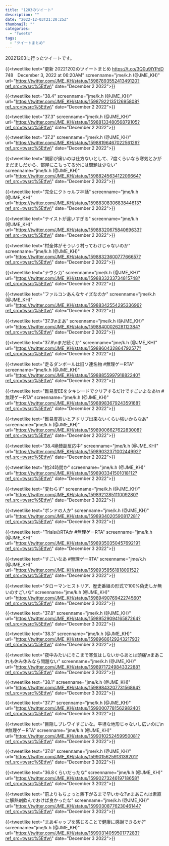 ```yaml
---
title: "1203のツイート"
description: ""
date: "2022-12-03T21:20:25Z"
thumbnail: ""
categories:
  - "Tweets"
tags:
  - "ツイートまとめ"
---
```

20221203に行ったツイートです。
<!--more-->
{{<tweetlike text=\"更新 20221202のツイートまとめ https://t.co/3Q0u9IYPdD 748　December 3, 2022 at 06:20AM\" screenname=\"jme/k.h (@JME_KH)\" url=\"https://twitter.com/JME_KH/status/1598789355241349120?ref_src=twsrc%5Etfw\" date=\"December 2 2022\">}}

{{<tweetlike text=\"38.4\" screenname=\"jme/k.h (@JME_KH)\" url=\"https://twitter.com/JME_KH/status/1598792213512695808?ref_src=twsrc%5Etfw\" date=\"December 2 2022\">}}

{{<tweetlike text=\"37.3\" screenname=\"jme/k.h (@JME_KH)\" url=\"https://twitter.com/JME_KH/status/1598813348056879105?ref_src=twsrc%5Etfw\" date=\"December 2 2022\">}}

{{<tweetlike text=\"37.2\" screenname=\"jme/k.h (@JME_KH)\" url=\"https://twitter.com/JME_KH/status/1598819646702256129?ref_src=twsrc%5Etfw\" date=\"December 2 2022\">}}

{{<tweetlike text=\"関節が痛いのは仕方ないとして、7度くらいなら寒気とかがまだましだから、部屋にこもってる分には問題は少ない\" screenname=\"jme/k.h (@JME_KH)\" url=\"https://twitter.com/JME_KH/status/1598824563412209664?ref_src=twsrc%5Etfw\" date=\"December 2 2022\">}}

{{<tweetlike text=\"完全にクトゥルフ神話\" screenname=\"jme/k.h (@JME_KH)\" url=\"https://twitter.com/JME_KH/status/1598830830683844613?ref_src=twsrc%5Etfw\" date=\"December 2 2022\">}}

{{<tweetlike text=\"テイストが違いすぎる\" screenname=\"jme/k.h (@JME_KH)\" url=\"https://twitter.com/JME_KH/status/1598832067584069633?ref_src=twsrc%5Etfw\" date=\"December 2 2022\">}}

{{<tweetlike text=\"村全体がそういう村ってわけじゃないのか\" screenname=\"jme/k.h (@JME_KH)\" url=\"https://twitter.com/JME_KH/status/1598832360077766657?ref_src=twsrc%5Etfw\" date=\"December 2 2022\">}}

{{<tweetlike text=\"ナウシカ\" screenname=\"jme/k.h (@JME_KH)\" url=\"https://twitter.com/JME_KH/status/1598833233734815748?ref_src=twsrc%5Etfw\" date=\"December 2 2022\">}}

{{<tweetlike text=\"ファルコンあんなサイズなのか\" screenname=\"jme/k.h (@JME_KH)\" url=\"https://twitter.com/JME_KH/status/1598834255429533696?ref_src=twsrc%5Etfw\" date=\"December 2 2022\">}}

{{<tweetlike text=\"37.3\nまあ\" screenname=\"jme/k.h (@JME_KH)\" url=\"https://twitter.com/JME_KH/status/1598840002628112384?ref_src=twsrc%5Etfw\" date=\"December 2 2022\">}}

{{<tweetlike text=\"37.8\nまだ続くか\" screenname=\"jme/k.h (@JME_KH)\" url=\"https://twitter.com/JME_KH/status/1598860432864792577?ref_src=twsrc%5Etfw\" date=\"December 2 2022\">}}

{{<tweetlike text=\"走るダンボールは旧ソ連名物 #無理ゲーRTA\" screenname=\"jme/k.h (@JME_KH)\" url=\"https://twitter.com/JME_KH/status/1598885599791882240?ref_src=twsrc%5Etfw\" date=\"December 2 2022\">}}

{{<tweetlike text=\"難易度EEをタキシードでクリアするだけですごいよなあ\n #無理ゲーRTA\" screenname=\"jme/k.h (@JME_KH)\" url=\"https://twitter.com/JME_KH/status/1598898367924359168?ref_src=twsrc%5Etfw\" date=\"December 2 2022\">}}

{{<tweetlike text=\"難易度高いとアドリブ出来ないくらい強いからなあ\" screenname=\"jme/k.h (@JME_KH)\" url=\"https://twitter.com/JME_KH/status/1598900662762283008?ref_src=twsrc%5Etfw\" date=\"December 2 2022\">}}

{{<tweetlike text=\"38.4絶賛副反応中\" screenname=\"jme/k.h (@JME_KH)\" url=\"https://twitter.com/JME_KH/status/1598903237100244992?ref_src=twsrc%5Etfw\" date=\"December 2 2022\">}}

{{<tweetlike text=\"約24時間か\" screenname=\"jme/k.h (@JME_KH)\" url=\"https://twitter.com/JME_KH/status/1598903341501018112?ref_src=twsrc%5Etfw\" date=\"December 2 2022\">}}

{{<tweetlike text=\"変わらず\" screenname=\"jme/k.h (@JME_KH)\" url=\"https://twitter.com/JME_KH/status/1598921285111009280?ref_src=twsrc%5Etfw\" date=\"December 3 2022\">}}

{{<tweetlike text=\"ボンドの人か\" screenname=\"jme/k.h (@JME_KH)\" url=\"https://twitter.com/JME_KH/status/1598934020590817281?ref_src=twsrc%5Etfw\" date=\"December 3 2022\">}}

{{<tweetlike text=\"TrialsのRTAか #無理ゲーRTA\" screenname=\"jme/k.h (@JME_KH)\" url=\"https://twitter.com/JME_KH/status/1598935035045769219?ref_src=twsrc%5Etfw\" date=\"December 3 2022\">}}

{{<tweetlike text=\"すごいなあ #無理ゲーRTA\" screenname=\"jme/k.h (@JME_KH)\" url=\"https://twitter.com/JME_KH/status/1598935856181809152?ref_src=twsrc%5Etfw\" date=\"December 3 2022\">}}

{{<tweetlike text=\"タローマンヒストリア、歴史番組の形式で100%偽史しか無いのすごいな\" screenname=\"jme/k.h (@JME_KH)\" url=\"https://twitter.com/JME_KH/status/1598949076942274560?ref_src=twsrc%5Etfw\" date=\"December 3 2022\">}}

{{<tweetlike text=\"37.8\" screenname=\"jme/k.h (@JME_KH)\" url=\"https://twitter.com/JME_KH/status/1598952909416587264?ref_src=twsrc%5Etfw\" date=\"December 3 2022\">}}

{{<tweetlike text=\"38.3\" screenname=\"jme/k.h (@JME_KH)\" url=\"https://twitter.com/JME_KH/status/1598968612924321793?ref_src=twsrc%5Etfw\" date=\"December 3 2022\">}}

{{<tweetlike text=\"夜中みたいにそこまで寒気はしないからあとは頭痛\nまあこれも休み休みなら問題ない\" screenname=\"jme/k.h (@JME_KH)\" url=\"https://twitter.com/JME_KH/status/1598971724984332288?ref_src=twsrc%5Etfw\" date=\"December 3 2022\">}}

{{<tweetlike text=\"38.1\" screenname=\"jme/k.h (@JME_KH)\" url=\"https://twitter.com/JME_KH/status/1598984320773156864?ref_src=twsrc%5Etfw\" date=\"December 3 2022\">}}

{{<tweetlike text=\"37.7\" screenname=\"jme/k.h (@JME_KH)\" url=\"https://twitter.com/JME_KH/status/1599000778156298240?ref_src=twsrc%5Etfw\" date=\"December 3 2022\">}}

{{<tweetlike text=\"目隠しブレワイすごいな。平坦な地形じゃないし広いのに\n #無理ゲーRTA\" screenname=\"jme/k.h (@JME_KH)\" url=\"https://twitter.com/JME_KH/status/1599010252459950081?ref_src=twsrc%5Etfw\" date=\"December 3 2022\">}}

{{<tweetlike text=\"37.0\" screenname=\"jme/k.h (@JME_KH)\" url=\"https://twitter.com/JME_KH/status/1599015625913139201?ref_src=twsrc%5Etfw\" date=\"December 3 2022\">}}

{{<tweetlike text=\"36.8くらいだったな\" screenname=\"jme/k.h (@JME_KH)\" url=\"https://twitter.com/JME_KH/status/1599027324619718658?ref_src=twsrc%5Etfw\" date=\"December 3 2022\">}}

{{<tweetlike text=\"前よりもちょっと熱下がるまで早いかな?\nまあこれは素直に解熱剤飲んでおけば良かったな\" screenname=\"jme/k.h (@JME_KH)\" url=\"https://twitter.com/JME_KH/status/1599030877623046144?ref_src=twsrc%5Etfw\" date=\"December 3 2022\">}}

{{<tweetlike text=\"まあギャップを感じることで健康に感謝できるか?\" screenname=\"jme/k.h (@JME_KH)\" url=\"https://twitter.com/JME_KH/status/1599031405950177283?ref_src=twsrc%5Etfw\" date=\"December 3 2022\">}}

